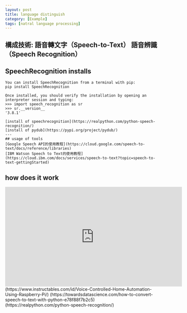 ```yaml
---
layout: post
title: language distinguish
category: [Example]
tags: [natral language processing]
---
```

構成技術:
語音轉文字（Speech-to-Text）
語音辨識（Speech Recognition）
---
##  SpeechRecognition installs
```
You can install SpeechRecognition from a terminal with pip:
pip install SpeechRecognition

Once installed, you should verify the installation by opening an interpreter session and typing:
>>> import speech_recognition as sr
>>> sr.__version__
'3.8.1'

[install of speechrecognition](https://realpython.com/python-speech-recognition/)
[install of pydub](https://pypi.org/project/pydub/)
---
## usage of tools
[Google Speech API的使用教程](https://cloud.google.com/speech-to-text/docs/reference/libraries)
[IBM Watson Speech to Text的使用教程](https://cloud.ibm.com/docs/services/speech-to-text?topic=speech-to-text-gettingStarted)
```
## how does it work
<iframe width="573" height="322" src="https://www.youtube.com/embed/2Vf1D-rUMwE" title="Getting Started With Cloud Firestore on the Web - Firecasts" frameborder="0" allow="accelerometer; autoplay; clipboard-write; encrypted-media; gyroscope; picture-in-picture; web-share" allowfullscreen></iframe>
(https://www.instructables.com/id/Voice-Controlled-Home-Automation-Using-Raspberry-Pi/)
(https://towardsdatascience.com/how-to-convert-speech-to-text-with-python-e78f88f7b2c5)
(https://realpython.com/python-speech-recognition/)

<br>
<br>    
    


